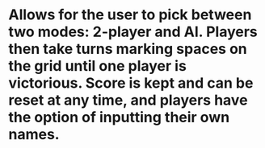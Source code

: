 # Allows for the user to pick between two modes: 2-player and AI. Players then take turns marking spaces on the grid until one player is victorious. Score is kept and can be reset at any time, and players have the option of inputting their own names. 
